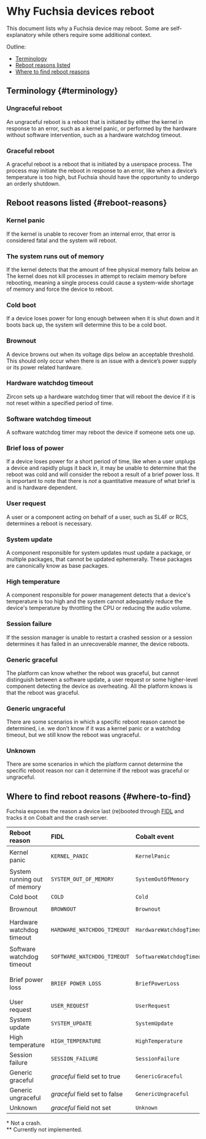 # Why Fuchsia devices reboot

This document lists why a Fuchsia device may reboot. Some are self-explanatory
while others require some additional context.

Outline:

-   [Terminology](#terminology)
-   [Reboot reasons listed](#reboot-reasons)
-   [Where to find reboot reasons](#where-to-find)

## Terminology {#terminology}

### Ungraceful reboot

An ungraceful reboot is a reboot that is initiated by either the kernel in
response to an error, such as a kernel panic, or performed by the hardware
without software intervention, such as a hardware watchdog timeout.

### Graceful reboot

A graceful reboot is a reboot that is initiated by a userspace process. The
process may initiate the reboot in response to an error, like when a device’s
temperature is too high, but Fuchsia should have the opportunity to undergo an
orderly shutdown.

## Reboot reasons listed {#reboot-reasons}

### Kernel panic

If the kernel is unable to recover from an internal error, that error is
considered fatal and the system will reboot.

### The system runs out of memory

If the kernel detects that the amount of free physical memory falls below an The
kernel does not kill processes in attempt to reclaim memory before rebooting,
meaning a single process could cause a system-wide shortage of memory and force
the device to reboot.

### Cold boot

If a device loses power for long enough between when it is shut down and it
boots back up, the system will determine this to be a cold boot.

### Brownout

A device browns out when its voltage dips below an acceptable threshold. This
should only occur when there is an issue with a device’s power supply or its
power related hardware.

### Hardware watchdog timeout

Zircon sets up a hardware watchdog timer that will reboot the device if it is
not reset within a specified period of time.

### Software watchdog timeout

A software watchdog timer may reboot the device if someone sets one up.

### Brief loss of power

If a device loses power for a short period of time, like when a user unplugs a
device and rapidly plugs it back in, it may be unable to determine that the
reboot was cold and will consider the reboot a result of a brief power loss. It
is important to note that there is _not_ a quantitative measure of what brief is
and is hardware dependent.

### User request

A user or a component acting on behalf of a user, such as SL4F or RCS,
determines a reboot is necessary.

### System update

A component responsible for system updates must update a package, or multiple
packages, that cannot be updated ephemerally. These packages are canonically
know as base packages.

### High temperature

A component responsible for power management detects that a device's temperature
is too high and the system cannot adequately reduce the device's temperature by
throttling the CPU or reducing the audio volume.

### Session failure

If the session manager is unable to restart a crashed session or a session
determines it has failed in an unrecoverable manner, the device reboots.

### Generic graceful

The platform can know whether the reboot was graceful, but cannot distinguish
between a software update, a user request or some higher-level component
detecting the device as overheating. All the platform knows is that the reboot
was graceful.

### Generic ungraceful

There are some scenarios in which a specific reboot reason cannot be determined,
i.e. we don’t know if it was a kernel panic or a watchdog timeout, but we still
know the reboot was ungraceful.

### Unknown

There are some scenarios in which the platform cannot determine the specific
reboot reason nor can it determine if the reboot was graceful or ungraceful.

## Where to find reboot reasons {#where-to-find}

Fuchsia exposes the reason a device last (re)booted through
[FIDL](/sdk/fidl/fuchsia.feedback/last_reboot_info.fidl) and tracks it on Cobalt
and the crash server.

Reboot reason                | __FIDL__                      | __Cobalt event__          | __Crash signature__
:--------------------------- | :---------------------------- | :------------------------ | :------------------
Kernel panic                 | `KERNEL_PANIC`                | `KernelPanic`             | `fuchsia-kernel-panic`
System running out of memory | `SYSTEM_OUT_OF_MEMORY`        | `SystemOutOfMemory`       | `fuchsia-oom`
Cold boot                    | `COLD`                        | `Cold`                    | N/A\*
Brownout                     | `BROWNOUT`                    | `Brownout`                | `fuchsia-brownout`
Hardware watchdog timeout    | `HARDWARE_WATCHDOG_TIMEOUT`   | `HardwareWatchdogTimeout` | `fuchsia-hw-watchdog-timeout`
Software watchdog timeout    | `SOFTWARE_WATCHDOG_TIMEOUT`   | `SoftwareWatchdogTimeout` | `fuchsia-sw-watchdog-timeout`
Brief power loss             | `BRIEF POWER LOSS`            | `BriefPowerLoss`          | `fuchsia-brief-power-loss`
User request                 | `USER_REQUEST`                | `UserRequest`             | N/A\*
System update                | `SYSTEM_UPDATE`               | `SystemUpdate`            | N/A\*
High temperature             | `HIGH_TEMPERATURE`            | `HighTemperature`         | N/A\*
Session failure              | `SESSION_FAILURE`             | `SessionFailure`          | N/A\*
Generic graceful             | *graceful* field set to true  | `GenericGraceful`         | N/A\*
Generic ungraceful           | *graceful* field set to false | `GenericUngraceful`       | N/A\*\*
Unknown                      | *graceful* field not set      | `Unknown`                 | N/A\*\*

\* Not a crash. \
\*\* Currently not implemented.
